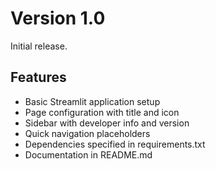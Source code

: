 # Version 1.0

Initial release.

## Features

- Basic Streamlit application setup
- Page configuration with title and icon
- Sidebar with developer info and version
- Quick navigation placeholders
- Dependencies specified in requirements.txt
- Documentation in README.md
